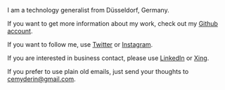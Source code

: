 [_sidebar]: #null (false)

I am a technology generalist from Düsseldorf, Germany. 

If you want to get more information about my work, check out my [Github account](https://github.com/cemderin).

If you want to follow me, use [Twitter](https://twitter.com/dercemderin) or [Instagram](https://www.instagram.com/dercem/).

If you are interested in business contact, please use [LinkedIn](https://www.linkedin.com/in/cemderin/) or [Xing](https://www.xing.com/profile/Cem_Derin/cv).

If you prefer to use plain old emails, just send your thoughts to cemyderin@gmail.com. 

